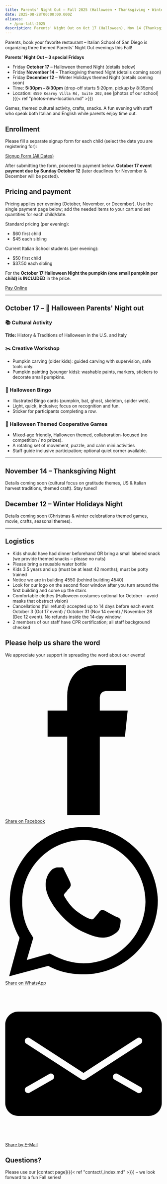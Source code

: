 ```yaml
---
title: Parents' Night Out – Fall 2025 (Halloween • Thanksgiving • Winter Holidays)
date: 2025-08-28T00:00:00.000Z
aliases:
  - /pno-fall-2025
description: Parents' Night Out on Oct 17 (Halloween), Nov 14 (Thanksgiving), Dec 12 (Winter Holidays) 5:30–8:30pm in Kearny Mesa, San Diego
---
```


Parents, book your favorite restaurant – Italian School of San Diego is organizing three themed Parents' Night Out evenings this Fall!

**Parents' Night Out – 3 special Fridays**

* Friday **October 17** – Halloween themed Night (details below)
* Friday **November 14** – Thanksgiving themed Night (details coming soon)
* Friday **December 12** – Winter Holidays themed Night (details coming soon)
* Time: **5:30pm – 8:30pm** (drop-off starts 5:20pm, pickup by 8:35pm)
* Location: `4550 Kearny Villa Rd, Suite 202`, see [photos of our school]({{< ref "photos-new-location.md" >}})

Games, themed cultural activity, crafts, snacks. A fun evening with staff who speak both Italian and English while parents enjoy time out.

## Enrollment

Please fill a separate signup form for each child (select the date you are registering for):

<div class="tc">
<a href="https://docs.google.com/forms/d/e/1FAIpQLScI0LRpLkywNAAFc0nVw1RFvOBnSXluYVLbXNSfe7NbJJZvQA/viewform?usp=sf_link" class="btn raise">Signup Form (All Dates)</a>
</div>

After submitting the form, proceed to payment below. **October 17 event payment due by Sunday October 12** (later deadlines for November & December will be posted).

## Pricing and payment

Pricing applies per evening (October, November, or December). Use the single payment page below; add the needed items to your cart and set quantities for each child/date.

Standard pricing (per evening):

* $60 first child
* $45 each sibling

Current Italian School students (per evening):

* $50 first child
* $37.50 each sibling

For the **October 17 Halloween Night the pumpkin (one small pumpkin per child) is INCLUDED** in the price.

<div class="tc">
<a href="https://italianschoolsd.square.site/shop/parents-night-out/BSISLI2I4B5AMUUKLB4XBMJK" class="btn raise">Pay Online</a>
</div>

---

## October 17 – 🎃 Halloween Parents' Night out

### 📚 Cultural Activity

**Title:** History & Traditions of Halloween in the U.S. and Italy

### ✂️ Creative Workshop

* Pumpkin carving (older kids): guided carving with supervision, safe tools only.
* Pumpkin painting (younger kids): washable paints, markers, stickers to decorate small pumpkins.

### 🎲 Halloween Bingo

* Illustrated Bingo cards (pumpkin, bat, ghost, skeleton, spider web).
* Light, quick, inclusive; focus on recognition and fun.
* Sticker for participants completing a row.

### 👻 Halloween Themed Cooperative Games

* Mixed‑age friendly, Halloween themed, collaboration-focused (no competition / no prizes).
* A rotating set of movement, puzzle, and calm mini activities
* Staff guide inclusive participation; optional quiet corner available.

---

## November 14 – Thanksgiving Night

Details coming soon (cultural focus on gratitude themes, US & Italian harvest traditions, themed craft). Stay tuned!

## December 12 – Winter Holidays Night

Details coming soon (Christmas & winter celebrations themed games, movie, crafts, seasonal themes).

---

## Logistics

* Kids should have had dinner beforehand OR bring a small labeled snack (we provide themed snacks – please no nuts)
* Please bring a reusable water bottle
* Kids 3.5 years and up (must be at least 42 months); must be potty trained
* Notice we are in building 4550 (behind building 4540)
* Look for our logo on the second floor window after you turn around the first building and come up the stairs
* Comfortable clothes (Halloween costumes optional for October – avoid masks that obstruct vision)
* Cancellations (full refund) accepted up to 14 days before each event: October 3 (Oct 17 event) / October 31 (Nov 14 event) / November 28 (Dec 12 event). No refunds inside the 14‑day window.
* 2 members of our staff have CPR certification; all staff background checked

## Please help us share the word

We appreciate your support in spreading the word about our events!

<!-- Sharingbutton Facebook -->
<a class="resp-sharing-button__link" href="https://facebook.com/sharer/sharer.php?u=https%3A%2F%2Fwww.italianschoolsd.com%2Fpno-fall-2025%2F" target="_blank" rel="noopener" aria-label="Share on Facebook">
  <div class="resp-sharing-button resp-sharing-button--facebook resp-sharing-button--large"><div aria-hidden="true" class="resp-sharing-button__icon resp-sharing-button__icon--solid">
    <svg xmlns="http://www.w3.org/2000/svg" viewBox="0 0 24 24"><path d="M18.77 7.46H14.5v-1.9c0-.9.6-1.1 1-1.1h3V.5h-4.33C10.24.5 9.5 3.44 9.5 5.32v2.15h-3v4h3v12h5v-12h3.85l.42-4z"/></svg>
    </div>Share on Facebook</div>
</a>

<!-- Sharingbutton WhatsApp -->
<a class="resp-sharing-button__link" href="whatsapp://send?text=https%3A%2F%2Fwww.italianschoolsd.com%2Fpno-fall-2025%2F" target="_blank" rel="noopener" aria-label="Share on WhatsApp">
  <div class="resp-sharing-button resp-sharing-button--whatsapp resp-sharing-button--large"><div aria-hidden="true" class="resp-sharing-button__icon resp-sharing-button__icon--solid">
    <svg xmlns="http://www.w3.org/2000/svg" viewBox="0 0 24 24"><path d="M20.1 3.9C17.9 1.7 15 .5 12 .5 5.8.5.7 5.6.7 11.9c0 2 .5 3.9 1.5 5.6L.6 23.4l6-1.6c1.6.9 3.5 1.3 5.4 1.3 6.3 0 11.4-5.1 11.4-11.4-.1-2.8-1.2-5.7-3.3-7.8zM12 21.4c-1.7 0-3.3-.5-4.8-1.3l-.4-.2-3.5 1 1-3.4L4 17c-1-1.5-1.4-3.2-1.4-5.1 0-5.2 4.2-9.4 9.4-9.4 2.5 0 4.9 1 6.7 2.8 1.8 1.8 2.8 4.2 2.8 6.7-.1 5.2-4.3 9.4-9.5 9.4zm5.1-7.1c-.3-.1-1.7-.9-1.9-1-.3-.1-.5-.1-.7.1-.2.3-.8 1-.9 1.1-.2.2-.3.2-.6.1s-1.2-.5-2.3-1.4c-.9-.8-1.4-1.7-1.6-2-.2-.3 0-.5.1-.6s.3-.3.4-.5c.2-.1.3-.3.4-.5.1-.2 0-.4 0-.5C10 9 9.3 7.6 9 7c-.1-.4-.4-.3-.5-.3h-.6s-.4.1-.7.3c-.3.3-1 1-1 2.4s1 2.8 1.1 3c.1.2 2 3.1 4.9 4.3.7.3 1.2.5 1.6.6.7.2 1.3.2 1.8.1.6-.1 1.7-.7 1.9-1.3.2-.7.2-1.2.2-1.3-.1-.3-.3-.4-.6-.5z"/></svg>
    </div>Share on WhatsApp</div>
</a>

<!-- Sharingbutton E-Mail -->
<a class="resp-sharing-button__link" href="mailto:?body=https%3A%2F%2Fwww.italianschoolsd.com%2Fpno-fall-2025%2F" target="_self" rel="noopener" aria-label="Share by E-Mail">
  <div class="resp-sharing-button resp-sharing-button--email resp-sharing-button--large"><div aria-hidden="true" class="resp-sharing-button__icon resp-sharing-button__icon--solid">
    <svg xmlns="http://www.w3.org/2000/svg" viewBox="0 0 24 24"><path d="M22 4H2C.9 4 0 4.9 0 6v12c0 1.1.9 2 2 2h20c1.1 0 2-.9 2-2V6c0-1.1-.9-2-2-2zM7.25 14.43l-3.5 2c-.08.05-.17.07-.25.07-.17 0-.34-.1-.43-.25-.14-.24-.06-.55.18-.68l3.5-2c.24-.14.55-.06.68.18.14.24.06.55-.18.68zm4.75.07c-.1 0-.2-.03-.27-.08l-8.5-5.5c-.23-.15-.3-.46-.15-.7.15-.22.46-.3.7-.14L12 13.4l8.23-5.32c.23-.15.54-.08.7.15.14.23.07.54-.16.7l-8.5 5.5c-.08.04-.17.07-.27.07zm8.93 1.75c-.1.16-.26.25-.43.25-.08 0-.17-.02-.25-.07l-3.5-2c-.24-.13-.32-.44-.18-.68s.44-.32.68-.18l3.5 2c.24.13.32.44.18.68z"/></svg></div>Share by E-Mail</div>
</a>


## Questions?

Please use our [contact page]({{< ref "contact/_index.md" >}}) – we look forward to a fun Fall series!
